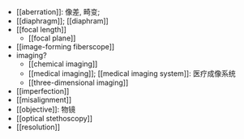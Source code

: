 - [[aberration]]: 像差, 畸变;
- [[diaphragm]]; [[diaphram]]
- [[focal length]]
    - [[focal plane]]
- [[image-forming fiberscope]]
- imaging?
    - [[chemical imaging]]
    - [[medical imaging]]; [[medical imaging system]]: 医疗成像系统
    - [[three-dimensional imaging]]
- [[imperfection]]
- [[misalignment]]
- [[objective]]: 物镜
- [[optical stethoscopy]]
- [[resolution]]
